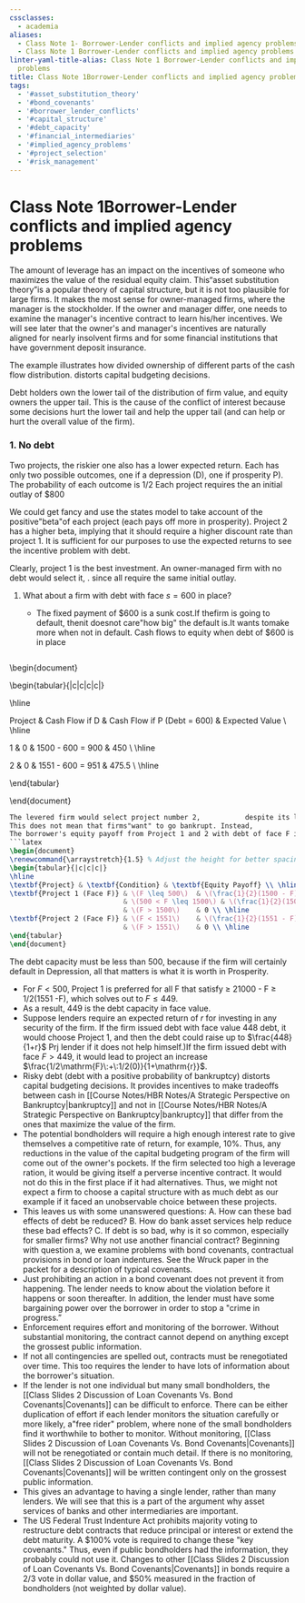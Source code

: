 ```yaml
---
cssclasses:
  - academia
aliases:
  - Class Note 1- Borrower-Lender conflicts and implied agency problems
  - Class Note 1 Borrower-Lender conflicts and implied agency problems
linter-yaml-title-alias: Class Note 1 Borrower-Lender conflicts and implied agency
  problems
title: Class Note 1Borrower-Lender conflicts and implied agency problems
tags:
  - '#asset_substitution_theory'
  - '#bond_covenants'
  - '#borrower_lender_conflicts'
  - '#capital_structure'
  - '#debt_capacity'
  - '#financial_intermediaries'
  - '#implied_agency_problems'
  - '#project_selection'
  - '#risk_management'
---
```

# Class Note 1Borrower-Lender conflicts and implied agency problems

The amount of leverage has an impact on the incentives of someone who maximizes the value of the residual equity claim. This“asset substitution theory”is a popular theory of capital structure,  but it is not too plausible for large firms. It makes the most sense for owner-managed firms,  where the manager is the stockholder. If the owner and manager differ,  one needs to examine the manager's incentive contract to learn his/her incentives. We will see later that the owner's and manager's incentives are naturally aligned for nearly insolvent firms and for some financial institutions that have government deposit insurance.

The example illustrates how divided ownership of different parts of the cash flow distribution. distorts capital budgeting decisions.

Debt holders own the lower tail of the distribution of firm value,  and equity owners the upper tail. This is the cause of the conflict of interest because some decisions hurt the lower tail and help the upper tail (and can help or hurt the overall value of the firm).

### 1. No debt

Two projects,  the riskier one also has a lower expected return. Each has only two possible outcomes,  one if a depression (D),  one if prosperity P). The probability of each outcome is 1/2 Each project requires the an initial outlay of $\$800$

We could get fancy and use the states model to take account of the positive"beta"of each project (each pays off more in prosperity). Project 2 has a higher beta,  implying that it should require a higher discount rate than project 1. It is sufficient for our purposes to use the expected returns to see the incentive problem with debt.

Clearly,  project 1 is the best investment. An owner-managed firm with no debt would select it,  . since all require the same initial outlay.

 1. What about a firm with debt with face $s=600$ in place?
	- The fixed payment of $\$600$ is a sunk cost.If thefirm is going to default,          thenit doesnot care"how big" the default is.It wants tomake more when not in default. Cash flows to equity when debt of $\$600$ is in place

	```latex

\begin{document}

\begin{tabular}{|c|c|c|c|}

\hline

Project & Cash Flow if D & Cash Flow if P (Debt = 600) & Expected Value \\ \hline

1 & 0 & 1500 - 600 = 900 & 450 \\ \hline

2 & 0 & 1551 - 600 = 951 & 475.5 \\ \hline

\end{tabular}

\end{document}

```latex
The levered firm would select project number 2,           despite its lower net present value,           because it has a higher present value conditional on not leading to bankruptcy. The equity owner owns the upper tail,          and is only concerned with the returns he owns. Note that no matter how the equity owner values the cash flows if P,          he prefers project 2 since both have identical cash flows if D and project 2 has higher payments if P.
This does not mean that firms"want" to go bankrupt. Instead,           it is a statement about debt capacity. If the [[Leverage Ratio|leverage ratio]] gets too high,           then these perverse incentive effects of debt increase. This can lead the firm to tilt its decisions toward excessively risky projects,          with a lower net present value. Potential bondholders can put themselves into the owner's shoes,           and take this into account when deciding what interest rate to charge on the bond. The lender can predict what the borrower will do,           but there is a problem because the lender cannot directly observe the project choice. What is the debt capacity of the firm? What is the highest face value,           F,           that the borrower prefers project 1?
The borrower's equity payoff from Project 1 and 2 with debt of face F is:
```latex
\begin{document}
\renewcommand{\arraystretch}{1.5} % Adjust the height for better spacing
\begin{tabular}{|c|c|c|}
\hline
\textbf{Project} & \textbf{Condition} & \textbf{Equity Payoff} \\ \hline
\textbf{Project 1 (Face F)} & \(F \leq 500\)  & \(\frac{1}{2}(1500 - F) + \frac{1}{2}(500 - F) = 1000 - F\) \\ \cline{2-3}
                            & \(500 < F \leq 1500\) & \(\frac{1}{2}(1500 - F)\) \\ \cline{2-3}
                            & \(F > 1500\)    & 0 \\ \hline
\textbf{Project 2 (Face F)} & \(F < 1551\)    & \(\frac{1}{2}(1551 - F)\) \\ \cline{2-3}
                            & \(F > 1551\)    & 0 \\ \hline
\end{tabular}
\end{document}
```

 The debt capacity must be less than 500,  because if the firm will certainly default in Depression,  all that matters is what it is worth in Prosperity.

- For $F<500$,  Project 1 is preferred for all F that satisfy $\geq$ 21000 - F $\geq$ 1/2(1551 -F),  which solves out to $F\leq 449$.
- As a result,  449 is the debt capacity in face value.
- Suppose lenders require an expected return of $r$ for investing in any security of the firm. If the firm issued debt with face value 448 debt,  it would choose Project 1,  and then the debt could raise up to $\frac{448}{1+r}$ Prj lender if it does not help himself.)If the firm issued debt with face $F>449$,  it would lead to project an increase $\frac{1/2\mathrm{F}\:+\:1/2(0)}{1+\mathrm{r}}$.
- Risky debt (debt with a positive probability of bankruptcy) distorts capital budgeting decisions. It provides incentives to make tradeoffs between cash in [[Course Notes/HBR Notes/A Strategic Perspective on Bankruptcy|bankruptcy]] and not in [[Course Notes/HBR Notes/A Strategic Perspective on Bankruptcy|bankruptcy]] that differ from the ones that maximize the value of the firm.
- The potential bondholders will require a high enough interest rate to give themselves a competitive rate of return,  for example,  $10\%$. Thus,  any reductions in the value of the capital budgeting program of the firm will come out of the owner's pockets. If the firm selected too high a leverage ration,  it would be giving itself a perverse incentive contract. It would not do this in the first place if it had alternatives. Thus,  we might not expect a firm to choose a capital structure with as much debt as our example if it faced an unobservable choice between these projects.
- This leaves us with some unanswered questions: A. How can these bad effects of debt be reduced? B. How do bank asset services help reduce these bad effects? C. If debt is so bad,  why is it so common,  especially for smaller firms? Why not use another financial contract?
Beginning with question a,  we examine problems with bond covenants,  contractual provisions in bond or loan indentures. See the Wruck paper in the packet for a description of typical covenants.
- Just prohibiting an action in a bond covenant does not prevent it from happening. The lender needs to know about the violation before it happens or soon thereafter. In addition,  the lender must have some bargaining power over the borrower in order to stop a "crime in progress.”
- Enforcement requires effort and monitoring of the borrower. Without substantial monitoring,  the contract cannot depend on anything except the grossest public information.
- If not all contingencies are spelled out,  contracts must be renegotiated over time. This too requires the lender to have lots of information about the borrower's situation.
- If the lender is not one individual but many small bondholders,  the [[Class Slides 2 Discussion of Loan Covenants Vs. Bond Covenants|Covenants]] can be difficult to enforce. There can be either duplication of effort if each lender monitors the situation carefully or more likely,  a"free rider" problem,  where none of the small bondholders find it worthwhile to bother to monitor. Without monitoring,  [[Class Slides 2 Discussion of Loan Covenants Vs. Bond Covenants|Covenants]] will not be renegotiated or contain much detail. If there is no monitoring,  [[Class Slides 2 Discussion of Loan Covenants Vs. Bond Covenants|Covenants]] will be written contingent only on the grossest public information.
- This gives an advantage to having a single lender,  rather than many lenders. We will see that this is a part of the argument why asset services of banks and other intermediaries are important.
- The US Federal Trust Indenture Act prohibits majority voting to restructure debt contracts that reduce principal or interest or extend the debt maturity. A $100% vote is required to change these "key covenants." Thus,           even if public bondholders had the information,           they probably could not use it. Changes to other [[Class Slides 2 Discussion of Loan Covenants Vs. Bond Covenants|Covenants]] in bonds require a 2/3 vote in dollar value,           and $50% measured in the fraction of bondholders (not weighted by dollar value).
